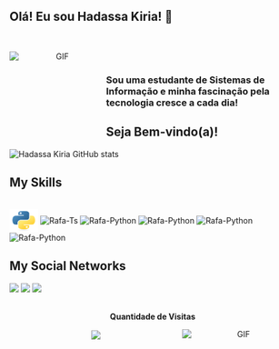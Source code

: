 ## Olá! Eu sou Hadassa Kiria! 👋

<div align="center">
<br><p align="centre"><b></b></p>  
    <img src="https://media4.giphy.com/media/iDOOSqoC0k3VeT9rd5/giphy.gif?cid=ecf05e472103uwsyi8kt2uw92vu9ss70up02ye34xboc6uip&ep=v1_gifs_search&rid=giphy.gif&ct=g" alt="GIF" width="170" height="140" style="float: left;", align="left">
<br>
</div>

### Sou uma estudante de Sistemas de Informação e minha fascinação pela tecnologia cresce a cada dia!

## Seja Bem-vindo(a)!

![Hadassa Kiria GitHub stats](https://github-readme-stats.vercel.app/api?username=HadassaKiria&show_icons=true&theme=dracula)

## My Skills
  <div style="display: inline_block"><br>
  <img align="center" alt="Rafa-Python" height="40" width="50" src="https://raw.githubusercontent.com/devicons/devicon/master/icons/python/python-original.svg" />
  <img align="center" alt="Rafa-Ts" height="40" width="50" <img src="https://cdn.jsdelivr.net/gh/devicons/devicon/icons/mysql/mysql-original.svg" />       
  <img align="center" alt="Rafa-Python" height="40" width="50" src="https://cdn.jsdelivr.net/gh/devicons/devicon/icons/postgresql/postgresql-original.svg">
  <img align="center" alt="Rafa-Python" height="40" width="50" src="https://cdn.jsdelivr.net/gh/devicons/devicon/icons/git/git-original.svg" />
  <img align="center" alt="Rafa-Python" height="40" width="50" src="https://cdn.jsdelivr.net/gh/devicons/devicon/icons/vscode/vscode-original.svg" />
  <img align="center" alt="Rafa-Python" height="40" width="50"src="https://cdn.jsdelivr.net/gh/devicons/devicon/icons/linux/linux-original.svg" />
          
</div>

## My Social Networks
<div> 
  <a href="https://www.instagram.com/hadassa.kiria" target="_blank"><img src="https://img.shields.io/badge/-Instagram-%23E4405F?style=for-the-badge&logo=instagram&logoColor=white" target="_blank"></a>
  <a href = "mailto:hadassakiria99@gmail.com"><img src="https://img.shields.io/badge/-Gmail-%23333?style=for-the-badge&logo=gmail&logoColor=white" target="_blank"></a>
  <a href="https://www.linkedin.com/in/hadassa-kiria-5b4564236/" target="_blank"><img src="https://img.shields.io/badge/-LinkedIn-%230077B5?style=for-the-badge&logo=linkedin&logoColor=white" target="_blank"></a>

    
<div align="center">
<br><p align="centre"><b>Quantidade de Visitas</b></p>  
    <img src="https://gifs.eco.br/wp-content/uploads/2022/09/gifs-de-mouse-de-computador-0.gif" alt="GIF" width="200" height="150" style="float: right;", align="right">    
<p align="center"><img align="center" src="https://profile-counter.glitch.me/{HadassaKiria}/count.svg" /></p> 
<br>
</div>